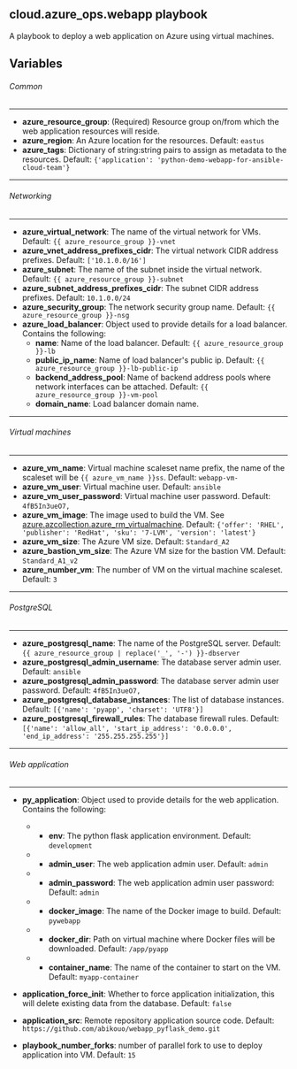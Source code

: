 ## cloud.azure_ops.webapp playbook

A playbook to deploy a web application on Azure using virtual machines.

Variables
--------------

###### Common
--------------

* **azure_resource_group**: (Required) Resource group on/from which the web application resources will reside.
* **azure_region**: An Azure location for the resources. Default: `eastus`
* **azure_tags**: Dictionary of string:string pairs to assign as metadata to the resources.
  Default: `{'application': 'python-demo-webapp-for-ansible-cloud-team'}`

--------------
###### Networking
--------------

* **azure_virtual_network**: The name of the virtual network for VMs. Default: `{{ azure_resource_group }}-vnet`
* **azure_vnet_address_prefixes_cidr**: The virtual network CIDR address prefixes. Default: `['10.1.0.0/16']`
* **azure_subnet**: The name of the subnet inside the virtual network. Default: `{{ azure_resource_group }}-subnet`
* **azure_subnet_address_prefixes_cidr**: The subnet CIDR address prefixes. Default: `10.1.0.0/24`
* **azure_security_group**: The network security group name. Default: `{{ azure_resource_group }}-nsg`
* **azure_load_balancer**: Object used to provide details for a load balancer. Contains the following:
  - **name**: Name of the load balancer. Default: `{{ azure_resource_group }}-lb`
  - **public_ip_name**: Name of load balancer's public ip. Default: `{{ azure_resource_group }}-lb-public-ip`
  - **backend_address_pool**: Name of backend address pools where network interfaces can be attached. Default: `{{ azure_resource_group }}-vm-pool`
  - **domain_name**: Load balancer domain name. 

--------------
###### Virtual machines
--------------
* **azure_vm_name**: Virtual machine scaleset name prefix, the name of the scaleset will be `{{ azure_vm_name }}ss`. Default: `webapp-vm-`
* **azure_vm_user**: Virtual machine user. Default: `ansible`
* **azure_vm_user_password**: Virtual machine user password. Default: `4fB5In3ueO7,`
* **azure_vm_image**: The image used to build the VM. See [azure.azcollection.azure_rm_virtualmachine](https://github.com/ansible-collections/azure/blob/5df571fbbb4cd83ad98b143157ae947f1d15b2d9/plugins/modules/azure_rm_virtualmachine.py#L136-L141). Default: `{'offer': 'RHEL', 'publisher': 'RedHat', 'sku': '7-LVM', 'version': 'latest'}`
* **azure_vm_size**: The Azure VM size. Default: `Standard_A2`
* **azure_bastion_vm_size**: The Azure VM size for the bastion VM. Default: `Standard_A1_v2`
* **azure_number_vm**: The number of VM on the virtual machine scaleset. Default: `3`

--------------
###### PostgreSQL
--------------
* **azure_postgresql_name**: The name of the PostgreSQL server. Default: `{{ azure_resource_group | replace('_', '-') }}-dbserver`
* **azure_postgresql_admin_username**: The database server admin user. Default: `ansible`
* **azure_postgresql_admin_password**: The database server admin user password. Default: `4fB5In3ueO7,`
* **azure_postgresql_database_instances**: The list of database instances. Default: `[{'name': 'pyapp', 'charset': 'UTF8'}]`
* **azure_postgresql_firewall_rules**: The database firewall rules. Default: `[{'name': 'allow_all', 'start_ip_address': '0.0.0.0', 'end_ip_address': '255.255.255.255'}]`

--------------
###### Web application
--------------

* **py_application**: Object used to provide details for the web application. Contains the following:
  - * **env**: The python flask application environment. Default: `development`
  - * **admin_user**: The web application admin user. Default: `admin`
  - * **admin_password**: The web application admin user password: Default: `admin`
  - * **docker_image**: The name of the Docker image to build. Default: `pywebapp`
  - * **docker_dir**: Path on virtual machine where Docker files will be downloaded. Default: `/app/pyapp`
  - * **container_name**: The name of the container to start on the VM. Default: `myapp-container`

* **application_force_init**: Whether to force application initialization, this will delete existing data from the database. Default: `false`
* **application_src**: Remote repository application source code. Default: `https://github.com/abikouo/webapp_pyflask_demo.git`
* **playbook_number_forks**: number of parallel fork to use to deploy application into VM. Default: `15`
